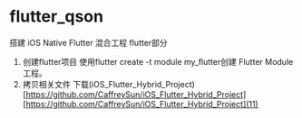 # flutter_qson
搭建 iOS Native Flutter 混合工程 flutter部分


1. 创建flutter项目
   使用flutter create -t module my_flutter创建 Flutter Module 工程。
2. 拷贝相关文件
   下载(iOS_Flutter_Hybrid_Project)[https://github.com/CaffreySun/iOS_Flutter_Hybrid_Project]
   [https://github.com/CaffreySun/iOS_Flutter_Hybrid_Project](11)
  

